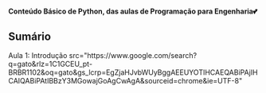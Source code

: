 <h4> Conteúdo Básico de Python, das aulas de Programação para Engenharia💕</h4>


<h2>Sumário</h2>
<p>Aula 1: Introdução src="https://www.google.com/search?q=gato&rlz=1C1GCEU_pt-BRBR1102&oq=gato&gs_lcrp=EgZjaHJvbWUyBggAEEUYOTIHCAEQABiPAjIHCAIQABiPAtIBBzY3MGowajGoAgCwAgA&sourceid=chrome&ie=UTF-8"</p>
